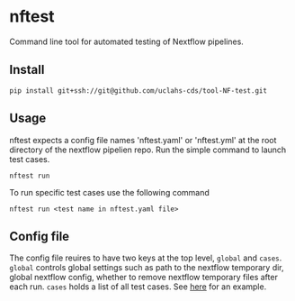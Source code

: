 # nftest

Command line tool for automated testing of Nextflow pipelines.

## Install

```
pip install git+ssh://git@github.com/uclahs-cds/tool-NF-test.git
```

## Usage

nftest expects a config file names 'nftest.yaml' or 'nftest.yml' at the root directory of the nextflow pipelien repo. Run the simple command to launch test cases.

```
nftest run
```

To run specific test cases use the following command
 
 ```
 nftest run <test name in nftest.yaml file>
 ```

## Config file

The config file reuires to have two keys at the top level, `global` and `cases`. `global` controls global settings such as path to the nextflow temporary dir, global nextflow config, whether to remove nextflow temporary files after each run. `cases` holds a list of all test cases. See [here](https://github.com/uclahs-cds/pipeline-germline-somatic/blob/af5e984a247a241f7b4cfbb7af97e0bf1640e7e6/nf-test.yaml) for an example.
